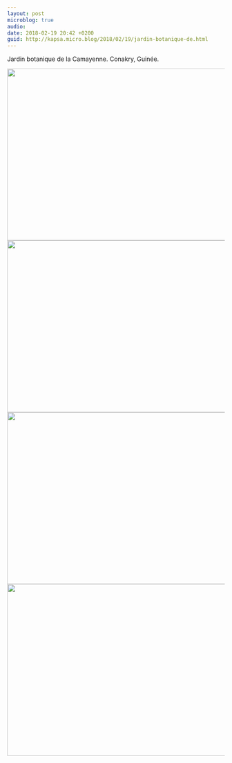 ```yaml
---
layout: post
microblog: true
audio: 
date: 2018-02-19 20:42 +0200
guid: http://kapsa.micro.blog/2018/02/19/jardin-botanique-de.html
---
```

Jardin botanique de la Camayenne. Conakry, Guinée.

<img src="http://www.jeankapsa.com/uploads/2018/3779c4f6e9.jpg" width="600" height="397" /><img src="http://www.jeankapsa.com/uploads/2018/83aac0cbe1.jpg" width="600" height="397" /><img src="http://www.jeankapsa.com/uploads/2018/94279a1c78.jpg" width="600" height="397" /><img src="http://www.jeankapsa.com/uploads/2018/1e0abb59bd.jpg" width="600" height="397" />
